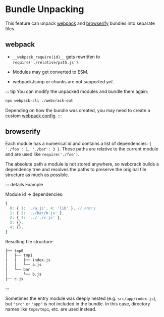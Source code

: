 # Bundle Unpacking

This feature can unpack [webpack](https://webpack.js.org/) and [browserify](https://browserify.org/) bundles into separate files.

## webpack

- `__webpack_require(id)__` gets rewritten to `require('./relative/path.js')`.

- Modules may get converted to ESM.

- webpackJsonp or chunks are not supported _yet_.

::: tip
You can modify the unpacked modules and bundle them again:

```bash
npx webpack-cli ./webcrack-out
```

Depending on how the bundle was created, you may need to create a custom [webpack config](https://webpack.js.org/configuration).
:::

## browserify

Each module has a numerical id and contains a list of dependencies: `{ './foo': 1, './bar': 3 }`.
These paths are relative to the current module and are used like `require('./foo')`.

The absolute path a module is not stored anywhere, so webcrack builds a dependency tree
and resolves the paths to preserve the original file structure as much as possible.

::: details Example

Module id -> dependencies:

```js
{
  0: { 1: './a.js', 4: 'lib' }, // entry
  1: { 2: '../bar/b.js' },
  2: { 3: '../../c.js' },
  3: {},
  4: {},
}
```

Resulting file structure:

```txt
├── tmp0
│   ├── tmp1
│   │   ├── index.js
│   │   └── a.js
│   └── bar
│       └── b.js
├── c.js
```

:::

Sometimes the entry module was deeply nested (e.g. `src/app/index.js`), but `"src"` or `"app"` is not included in the bundle.
In this case, directory names like `tmp0/tmp1`, etc. are used instead.
